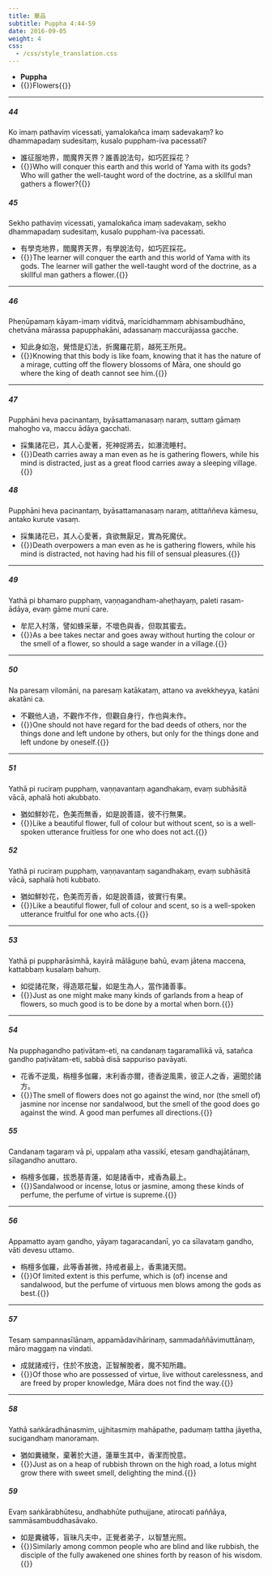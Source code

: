 ```yaml
---
title: 華品
subtitle: Puppha 4:44-59
date: 2016-09-05
weight: 4
css:
  - /css/style_translation.css
---
```


- **Puppha**
- {{<serif>}}Flowers{{</serif>}}

---

##### 44

Ko imaṃ pathaviṃ vicessati, yamalokañca imaṃ sadevakaṃ? ko dhammapadaṃ sudesitaṃ, kusalo puppham-iva pacessati?

- 誰征服地界，閻魔界天界？誰善說法句，如巧匠採花？
- {{<serif>}}Who will conquer this earth and this world of Yama with its gods? Who will gather the well-taught word of the doctrine, as a skillful man gathers a flower?{{</serif>}}

##### 45

Sekho pathaviṃ vicessati, yamalokañca imaṃ sadevakaṃ, sekho dhammapadaṃ sudesitaṃ, kusalo puppham-iva pacessati.

- 有學克地界，閻魔界天界，有學說法句，如巧匠採花。
- {{<serif>}}The learner will conquer the earth and this world of Yama with its gods. The learner will gather the well-taught word of the doctrine, as a skillful man gathers a flower.{{</serif>}}

---

##### 46

Pheṇūpamaṃ kāyam-imaṃ viditvā, marīcidhammaṃ abhisambudhāno, chetvāna mārassa papupphakāni, adassanaṃ maccurājassa gacche.

- 知此身如泡，覺悟是幻法，折魔羅花箭，越死王所見。
- {{<serif>}}Knowing that this body is like foam, knowing that it has the nature of a mirage, cutting off the flowery blossoms of Māra, one should go where the king of death cannot see him.{{</serif>}}

---

##### 47

Pupphāni heva pacinantaṃ, byāsattamanasaṃ naraṃ, suttaṃ gāmaṃ mahogho va, maccu ādāya gacchati.

- 採集諸花已，其人心愛著，死神捉將去，如瀑流睡村。
- {{<serif>}}Death carries away a man even as he is gathering flowers, while his mind is distracted, just as a great flood carries away a sleeping village.{{</serif>}}

##### 48

Pupphāni heva pacinantaṃ, byāsattamanasaṃ naraṃ, atittaññeva kāmesu, antako kurute vasaṃ.

- 採集諸花已，其人心愛著，貪欲無厭足，實為死魔伏。
- {{<serif>}}Death overpowers a man even as he is gathering flowers, while his mind is distracted, not having had his fill of sensual pleasures.{{</serif>}}

---

##### 49

Yathā pi bhamaro pupphaṃ, vaṇṇagandham-aheṭhayaṃ, paleti rasam-ādāya, evaṃ gāme munī care.

- 牟尼入村落，譬如蜂采華，不壞色與香，但取其蜜去。
- {{<serif>}}As a bee takes nectar and goes away without hurting the colour or the smell of a flower, so should a sage wander in a village.{{</serif>}}

---

##### 50

Na paresaṃ vilomāni, na paresaṃ katākataṃ, attano va avekkheyya, katāni akatāni ca.

- 不觀他人過，不觀作不作，但觀自身行，作也與未作。
- {{<serif>}}One should not have regard for the bad deeds of others, nor the things done and left undone by others, but only for the things done and left undone by oneself.{{</serif>}}

---

##### 51

Yathā pi ruciraṃ pupphaṃ, vaṇṇavantaṃ agandhakaṃ, evaṃ subhāsitā vācā, aphalā hoti akubbato.

- 猶如鮮妙花，色美而無香，如是說善語，彼不行無果。
- {{<serif>}}Like a beautiful flower, full of colour but without scent, so is a well-spoken utterance fruitless for one who does not act.{{</serif>}}

##### 52

Yathā pi ruciraṃ pupphaṃ, vaṇṇavantaṃ sagandhakaṃ, evaṃ subhāsitā vācā, saphalā hoti kubbato.

- 猶如鮮妙花，色美而芳香，如是說善語，彼實行有果。
- {{<serif>}}Like a beautiful flower, full of colour and scent, so is a well-spoken utterance fruitful for one who acts.{{</serif>}}

---

##### 53

Yathā pi puppharāsimhā, kayirā mālāguṇe bahū, evaṃ jātena maccena, kattabbaṃ kusalaṃ bahuṃ.

- 如從諸花聚，得造眾花鬘，如是生為人，當作諸善事。
- {{<serif>}}Just as one might make many kinds of garlands from a heap of flowers, so much good is to be done by a mortal when born.{{</serif>}}

---

##### 54

Na pupphagandho paṭivātam-eti, na candanaṃ tagaramallikā vā, satañca gandho paṭivātam-eti, sabbā disā sappuriso pavāyati.

- 花香不逆風，栴檀多伽羅，末利香亦爾，德香逆風熏，彼正人之香，遍聞於諸方。
- {{<serif>}}The smell of flowers does not go against the wind, nor (the smell of) jasmine nor incense nor sandalwood, but the smell of the good does go against the wind. A good man perfumes all directions.{{</serif>}}

##### 55

Candanaṃ tagaraṃ vā pi, uppalaṃ atha vassikī, etesaṃ gandhajātānaṃ, sīlagandho anuttaro.

- 栴檀多伽羅，拔悉基青蓮，如是諸香中，戒香為最上。
- {{<serif>}}Sandalwood or incense, lotus or jasmine, among these kinds of perfume, the perfume of virtue is supreme.{{</serif>}}

---

##### 56

Appamatto ayaṃ gandho, yāyaṃ tagaracandanī, yo ca sīlavataṃ gandho, vāti devesu uttamo.

- 栴檀多伽羅，此等香甚微，持戒者最上，香熏諸天間。
- {{<serif>}}Of limited extent is this perfume, which is (of) incense and sandalwood, but the perfume of virtuous men blows among the gods as best.{{</serif>}}

---

##### 57

Tesaṃ sampannasīlānaṃ, appamādavihārinaṃ, sammadaññāvimuttānaṃ, māro maggaṃ na vindati.

- 成就諸戒行，住於不放逸，正智解脫者，魔不知所趣。
- {{<serif>}}Of those who are possessed of virtue, live without carelessness, and are freed by proper knowledge, Māra does not find the way.{{</serif>}}

---

##### 58

Yathā saṅkāradhānasmiṃ, ujjhitasmiṃ mahāpathe, padumaṃ tattha jāyetha, sucigandhaṃ manoramaṃ.

- 猶如糞穢聚，棄著於大道，蓮華生其中，香潔而悅意。
- {{<serif>}}Just as on a heap of rubbish thrown on the high road, a lotus might grow there with sweet smell, delighting the mind.{{</serif>}}

##### 59

Evaṃ saṅkārabhūtesu, andhabhūte puthujjane, atirocati paññāya, sammāsambuddhasāvako.

- 如是糞穢等，盲昧凡夫中，正覺者弟子，以智慧光照。
- {{<serif>}}Similarly among common people who are blind and like rubbish, the disciple of the fully awakened one shines forth by reason of his wisdom.{{</serif>}}